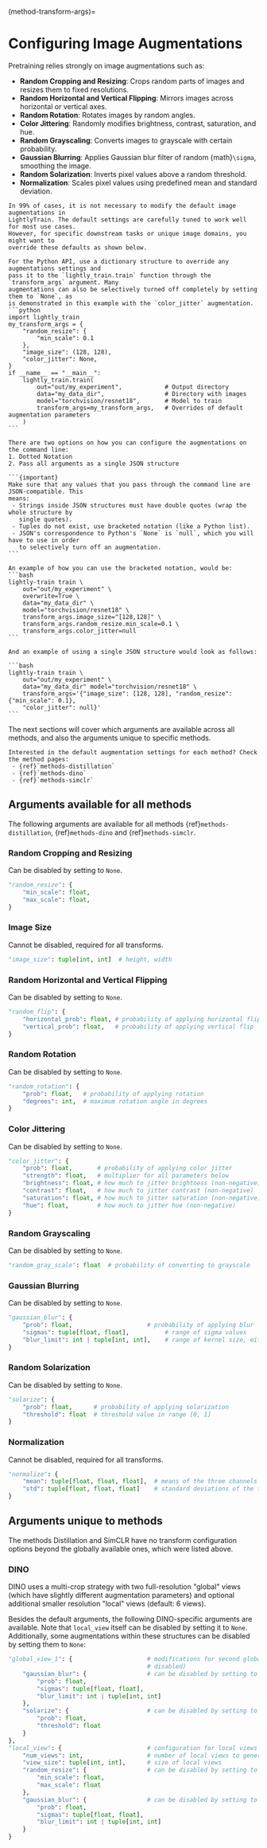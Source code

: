 (method-transform-args)=

# Configuring Image Augmentations

Pretraining relies strongly on image augmentations such as:

- **Random Cropping and Resizing**: Crops random parts of images and resizes them to fixed 
  resolutions.
- **Random Horizontal and Vertical Flipping**: Mirrors images across horizontal or vertical 
  axes.
- **Random Rotation**: Rotates images by random angles.
- **Color Jittering**: Randomly modifies brightness, contrast, saturation, and hue.
- **Random Grayscaling**: Converts images to grayscale with certain probability.
- **Gaussian Blurring**: Applies Gaussian blur filter of random {math}`\sigma`, smoothing 
  the image.
- **Random Solarization**: Inverts pixel values above a random threshold.
- **Normalization**: Scales pixel values using predefined mean and standard deviation.

```{note}
In 99% of cases, it is not necessary to modify the default image augmentations in
LightlyTrain. The default settings are carefully tuned to work well for most use cases.
However, for specific downstream tasks or unique image domains, you might want to
override these defaults as shown below.
```

````{tab} Python
For the Python API, use a dictionary structure to override any augmentations settings and 
pass it to the `lightly_train.train` function through the `transform_args` argument. Many 
augmentations can also be selectively turned off completely by setting them to `None`, as 
is demonstrated in this example with the `color_jitter` augmentation.
```python
import lightly_train
my_transform_args = {
    "random_resize": {
        "min_scale": 0.1
    },
    "image_size": (128, 128),
    "color_jitter": None,
}
if __name__ == "__main__":
    lightly_train.train(
        out="out/my_experiment",            # Output directory
        data="my_data_dir",                 # Directory with images
        model="torchvision/resnet18",       # Model to train
        transform_args=my_transform_args,   # Overrides of default augmentation parameters
    )
```
````

````{tab} Command Line
There are two options on how you can configure the augmentations on the command line:
1. Dotted Notation
2. Pass all arguments as a single JSON structure

```{important}
Make sure that any values that you pass through the command line are JSON-compatible. This 
means:
 - Strings inside JSON structures must have double quotes (wrap the whole structure by 
   single quotes).
 - Tuples do not exist, use bracketed notation (like a Python list).
 - JSON's correspondence to Python's `None` is `null`, which you will have to use in order 
   to selectively turn off an augmentation.
```

An example of how you can use the bracketed notation, would be:
```bash
lightly-train train \
    out="out/my_experiment" \
    overwrite=True \
    data="my_data_dir" \
    model="torchvision/resnet18" \
    transform_args.image_size="[128,128]" \
    transform_args.random_resize.min_scale=0.1 \
    transform_args.color_jitter=null
```

And an example of using a single JSON structure would look as follows:

```bash
lightly-train train \
    out="out/my_experiment" \
    data="my_data_dir" model="torchvision/resnet18" \
    transform_args='{"image_size": [128, 128], "random_resize": {"min_scale": 0.1}, 
    "color_jitter": null}'
```
````

The next sections will cover which arguments are available across all methods, and also the 
arguments unique to specific methods.

```{seealso}
Interested in the default augmentation settings for each method? Check the method pages:
 - {ref}`methods-distillation`
 - {ref}`methods-dino`
 - {ref}`methods-simclr`
```

## Arguments available for all methods

The following arguments are available for all methods {ref}`methods-distillation`, 
{ref}`methods-dino` and {ref}`methods-simclr`.

### Random Cropping and Resizing

Can be disabled by setting to `None`.

```python skip_ruff
"random_resize": {
    "min_scale": float,
    "max_scale": float,
}
```

### Image Size

Cannot be disabled, required for all transforms.

```python skip_ruff
"image_size": tuple[int, int]  # height, width
```

### Random Horizontal and Vertical Flipping

Can be disabled by setting to `None`.

```python skip_ruff
"random_flip": {
    "horizontal_prob": float, # probability of applying horizontal flip
    "vertical_prob": float,   # probability of applying vertical flip
}
```

### Random Rotation

Can be disabled by setting to `None`.

```python skip_ruff
"random_rotation": {
    "prob": float,   # probability of applying rotation
    "degrees": int,  # maximum rotation angle in degrees
}
```

### Color Jittering

Can be disabled by setting to `None`.

```python skip_ruff
"color_jitter": {
    "prob": float,       # probability of applying color jitter
    "strength": float,   # multiplier for all parameters below
    "brightness": float, # how much to jitter brightness (non-negative)
    "contrast": float,   # how much to jitter contrast (non-negative)
    "saturation": float, # how much to jitter saturation (non-negative)
    "hue": float,        # how much to jitter hue (non-negative)
}
```

### Random Grayscaling

Can be disabled by setting to `None`.

```python skip_ruff
"random_gray_scale": float  # probability of converting to grayscale
```

### Gaussian Blurring

Can be disabled by setting to `None`.

```python skip_ruff
"gaussian_blur": {
    "prob": float,                     # probability of applying blur
    "sigmas": tuple[float, float],          # range of sigma values
    "blur_limit": int | tuple[int, int],    # range of kernel size, either [0, high] or [low, high]
}
```

### Random Solarization

Can be disabled by setting to `None`.

```python skip_ruff
"solarize": {
    "prob": float,      # probability of applying solarization
    "threshold": float  # threshold value in range [0, 1]
}
```

### Normalization

Cannot be disabled, required for all transforms.

```python skip_ruff
"normalize": {
    "mean": tuple[float, float, float],  # means of the three channels
    "std": tuple[float, float, float]    # standard deviations of the three channels
}
```

## Arguments unique to methods

The methods Distillation and SimCLR have no transform configuration options beyond the 
globally available ones, which were listed above.

### DINO

DINO uses a multi-crop strategy with two full-resolution "global" views (which have slightly 
different augmentation parameters) and optional additional smaller resolution "local" views 
(default: 6 views).

Besides the default arguments, the following DINO-specific arguments are available. Note 
that `local_view` itself can be disabled by setting it to `None`. Additionally, some 
augmentations within these structures can be disabled by setting them to `None`:

```python skip_ruff
"global_view_1": {                     # modifications for second global view (cannot be 
                                       # disabled)
    "gaussian_blur": {                 # can be disabled by setting to None
        "prob": float,                 
        "sigmas": tuple[float, float],
        "blur_limit": int | tuple[int, int]
    },
    "solarize": {                      # can be disabled by setting to None
        "prob": float,
        "threshold": float
    }
},
"local_view": {                        # configuration for local views (can be disabled by setting to None)
    "num_views": int,                  # number of local views to generate
    "view_size": tuple[int, int],      # size of local views
    "random_resize": {                 # can be disabled by setting to None
        "min_scale": float,
        "max_scale": float
    },
    "gaussian_blur": {                 # can be disabled by setting to None
        "prob": float,
        "sigmas": tuple[float, float],
        "blur_limit": int | tuple[int, int]
    }
}
```
